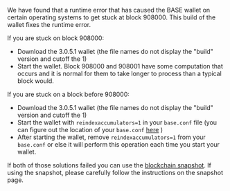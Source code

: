 We have found that a runtime error that has caused the BASE wallet on certain operating systems to get stuck at block 908000. This build of the wallet fixes the runtime error.

If you are stuck on block 908000:
- Download the 3.0.5.1 wallet (the file names do not display the "build" version and cutoff the 1)
- Start the wallet. Block 908000 and 908001 have some computation that occurs and it is normal for them to take longer to process than a typical block would.

If you are stuck on a block before 908000:
- Download the 3.0.5.1 wallet (the file names do not display the "build" version and cutoff the 1)
- Start the wallet with `reindexaccumulators=1` in your `base.conf` file (you can figure out the location of your `base.conf` [here](https://base.freshdesk.com/support/solutions/articles/30000004664-where-are-my-wallet-dat-blockchain-and-configuration-conf-files-located-) )
- After starting the wallet, remove `reindexaccumulators=1` from your `base.conf` or else it will perform this operation each time you start your wallet.

If both of those solutions failed you can use the [blockchain snapshot](http://178.254.23.111/~pub/BASE/Daily-Snapshots-Html/BASE-Daily-Snapshots.html). If using the snapshot, please carefully follow the instructions on the snapshot page.
